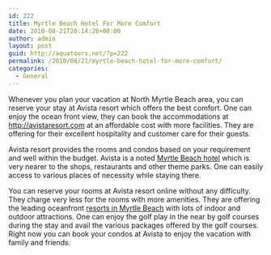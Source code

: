 ```yaml
---
id: 222
title: Myrtle Beach Hotel For More Comfort
date: 2010-08-21T20:14:28+00:00
author: admin
layout: post
guid: http://aquatours.net/?p=222
permalink: /2010/08/21/myrtle-beach-hotel-for-more-comfort/
categories:
  - General
---
```

Whenever you plan your vacation at North Myrtle Beach area, you can reserve your stay at Avista resort which offers the best comfort. One can enjoy the ocean front view, they can book the accommodations at <http://avistaresort.com> at an affordable cost with more facilities. They are offering for their excellent hospitality and customer care for their guests.

Avista resort provides the rooms and condos based on your requirement and well within the budget. Avista is a noted [Myrtle Beach hotel](http://www.expedia.com/pub/agent.dll/qscr=dspv/htid=1191290) which is very nearer to the shops, restaurants and other theme parks. One can easily access to various places of necessity while staying there.

You can reserve your rooms at Avista resort online without any difficulty. They charge very less for the rooms with more amenities. They are offering the leading oceanfront [resorts in Myrtle Beach](http://avistaresort.com/accommodations.cfm) with lots of indoor and outdoor attractions. One can enjoy the golf play in the near by golf courses during the stay and avail the various packages offered by the golf courses. Right now you can book your condos at Avista to enjoy the vacation with family and friends.
